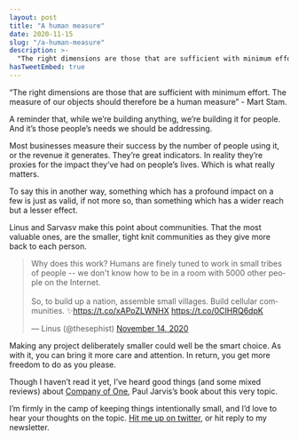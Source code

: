 ```yaml
---
layout: post
title: "A human measure"
date: 2020-11-15
slug: "/a-human-measure"
description: >-
  "The right dimensions are those that are sufficient with minimum effort. The measure of our objects should therefore be a human measure" - Mart Stam.
hasTweetEmbed: true
---
```


“The right dimensions are those that are sufficient with minimum effort. The measure of our objects should therefore be a human measure” - Mart Stam.

A reminder that, while we’re building anything, we’re building it for people. And it’s those people’s needs we should be addressing.

Most businesses measure their success by the number of people using it, or the revenue it generates. They’re great indicators. In reality they’re proxies for the impact they’ve had on people’s lives. Which is what really matters.

To say this in another way, something which has a profound impact on a few is just as valid, if not more so, than something which has a wider reach but a lesser effect.

Linus and Sarvasv make this point about communities. That the most valuable ones, are the smaller, tight knit communities as they give more back to each person.

<blockquote class="twitter-tweet"><p lang="en" dir="ltr">Why does this work? Humans are finely tuned to work in small tribes of people -- we don&#39;t know how to be in a room with 5000 other people on the Internet.<br><br>So, to build up a nation, assemble small villages. Build cellular communities. ✨<a href="https://t.co/xAPoZLWNHX">https://t.co/xAPoZLWNHX</a> <a href="https://t.co/0CIHRQ6dpK">https://t.co/0CIHRQ6dpK</a></p>&mdash; Linus (@thesephist) <a href="https://twitter.com/thesephist/status/1327643453182914560?ref_src=twsrc%5Etfw">November 14, 2020</a></blockquote> <script async src="https://platform.twitter.com/widgets.js" charset="utf-8"></script>

Making any project deliberately smaller could well be the smart choice. As with it, you can bring it more care and attention. In return, you get more freedom to do as you please.

Though I haven’t read it yet, I’ve heard good things (and some mixed reviews) about <a href="https://www.amazon.co.uk/Company-One-Staying-Small-Business/dp/0241380227/ref=sr_1_2?dchild=1&qid=1605461593&refinements=p_27%3APaul+Jarvis&s=books&sr=1-2" target="_blank" rel="noopener noreferrer">Company of One</a>, Paul Jarvis’s book about this very topic.

I’m firmly in the camp of keeping things intentionally small, and I’d love to hear your thoughts on the topic. <a href="https://twitter.com/rdjpalmer" target="_blank" rel="noopener noreferrer">Hit me up on twitter</a>, or hit reply to my newsletter.
